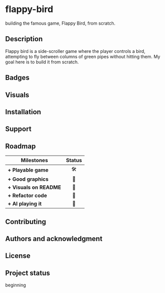 # flappy-bird
building the famous game, Flappy Bird, from scratch.

## Description 
Flappy bird is a side-scroller game where the player controls a bird, attempting to fly between columns of green pipes without hitting them.
My goal here is to build it from scratch.
## Badges

## Visuals

## Installation

## Support

## Roadmap

| **Milestones**          | **Status**              |
| -------------           |:-------------:          |
| **+ Playable game**     |:hammer_and_wrench:      |
| **+ Good graphics**     |:black_square_button:    |
| **+ Visuals on README** |:black_square_button:    | 
| **+ Refactor code**     |:black_square_button:    |
| **+ AI playing it**     |:black_square_button:    | 


## Contributing

## Authors and acknowledgment

## License


## Project status
beginning 
